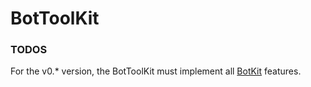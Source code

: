 # BotToolKit

### TODOS

For the v0.* version, the BotToolKit must implement all [BotKit](https://github.com/howdyai/botkit) features.
